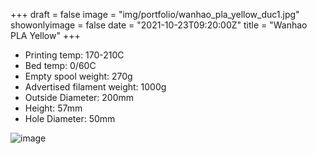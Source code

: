 +++
draft = false
image = "img/portfolio/wanhao_pla_yellow_duc1.jpg"
showonlyimage = false
date = "2021-10-23T09:20:00Z"
title = "Wanhao PLA Yellow"
+++

* Printing temp: 170-210C
* Bed temp: 0/60C
* Empty spool weight: 270g
* Advertised filament weight: 1000g
* Outside Diameter: 200mm
* Height: 57mm
* Hole Diameter: 50mm
<!--more-->

![image](/img/portfolio/wanhao_pla_yellow_duc1.jpg)

